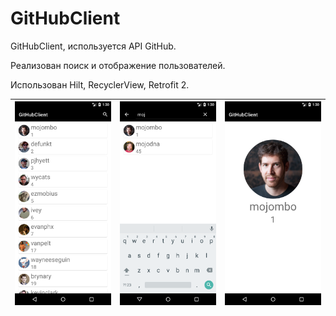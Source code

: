 # GitHubClient

GitHubClient, используется API GitHub.

Реализован поиск и отображение пользователей.

Использован Hilt, RecyclerView, Retrofit 2.

|![Screenshot 1.](./Screenshots/Screenshot_1.png) | ![Screenshot 2.](./Screenshots/Screenshot_2.png) |![Screenshot 3.](./Screenshots/Screenshot_3.png) |
|---|---|---|
